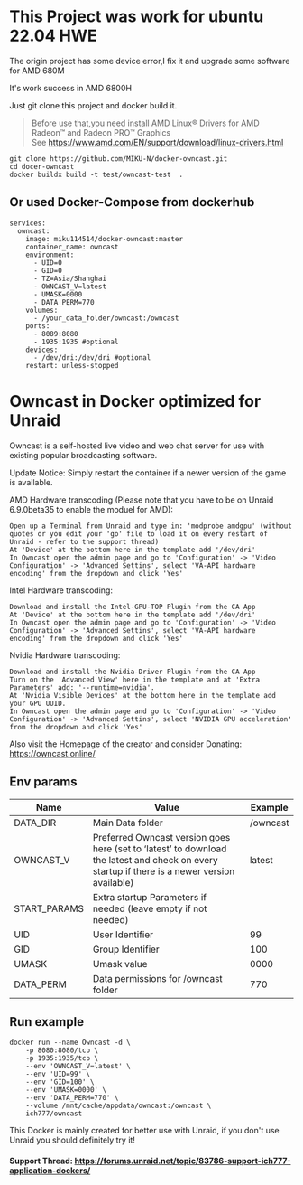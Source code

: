 # This Project was work for ubuntu 22.04 HWE

The origin project has some device error,I fix it and upgrade some software for AMD 680M

It's work success in AMD 6800H

Just git clone this project and docker build it.

> Before use that,you need install AMD Linux® Drivers for AMD Radeon™ and Radeon PRO™ Graphics  
> See https://www.amd.com/EN/support/download/linux-drivers.html

```
git clone https://github.com/MIKU-N/docker-owncast.git
cd docer-owncast
docker buildx build -t test/owncast-test  .
```

## Or used Docker-Compose from dockerhub

```
services:
  owncast:
    image: miku114514/docker-owncast:master
    container_name: owncast
    environment:
      - UID=0
      - GID=0
      - TZ=Asia/Shanghai
      - OWNCAST_V=latest
      - UMASK=0000
      - DATA_PERM=770
    volumes:
      - /your_data_folder/owncast:/owncast
    ports:
      - 8089:8080
      - 1935:1935 #optional
    devices:
      - /dev/dri:/dev/dri #optional
    restart: unless-stopped
```




# Owncast in Docker optimized for Unraid
Owncast is a self-hosted live video and web chat server for use with existing popular broadcasting software.

Update Notice: Simply restart the container if a newer version of the game is available.


AMD Hardware transcoding (Please note that you have to be on Unraid 6.9.0beta35 to enable the moduel for AMD):

    Open up a Terminal from Unraid and type in: 'modprobe amdgpu' (without quotes or you edit your 'go' file to load it on every restart of Unraid - refer to the support thread)
    At 'Device' at the bottom here in the template add '/dev/dri'
    In Owncast open the admin page and go to 'Configuration' -> 'Video Configuration' -> 'Advanced Settins', select 'VA-API hardware encoding' from the dropdown and click 'Yes'

Intel Hardware transcoding:

    Download and install the Intel-GPU-TOP Plugin from the CA App
    At 'Device' at the bottom here in the template add '/dev/dri'
    In Owncast open the admin page and go to 'Configuration' -> 'Video Configuration' -> 'Advanced Settins', select 'VA-API hardware encoding' from the dropdown and click 'Yes'

Nvidia Hardware transcoding:

    Download and install the Nvidia-Driver Plugin from the CA App
    Turn on the 'Advanced View' here in the template and at 'Extra Parameters' add: '--runtime=nvidia'.
    At 'Nvidia Visible Devices' at the bottom here in the template add your GPU UUID.
    In Owncast open the admin page and go to 'Configuration' -> 'Video Configuration' -> 'Advanced Settins', select 'NVIDIA GPU acceleration' from the dropdown and click 'Yes'


Also visit the Homepage of the creator and consider Donating: https://owncast.online/

## Env params
| Name | Value | Example |
| --- | --- | --- |
| DATA_DIR | Main Data folder | /owncast |
| OWNCAST_V | Preferred Owncast version goes here (set to ‘latest’ to download the latest and check on every startup if there is a newer version available) | latest |
| START_PARAMS | Extra startup Parameters if needed (leave empty if not needed) | |
| UID | User Identifier | 99 |
| GID | Group Identifier | 100 |
| UMASK | Umask value | 0000 |
| DATA_PERM | Data permissions for /owncast folder | 770 |

## Run example
```
docker run --name Owncast -d \
	-p 8080:8080/tcp \
	-p 1935:1935/tcp \
	--env 'OWNCAST_V=latest' \
	--env 'UID=99' \
	--env 'GID=100' \
	--env 'UMASK=0000' \
	--env 'DATA_PERM=770' \
	--volume /mnt/cache/appdata/owncast:/owncast \
	ich777/owncast
```

This Docker is mainly created for better use with Unraid, if you don't use Unraid you should definitely try it!

#### Support Thread: https://forums.unraid.net/topic/83786-support-ich777-application-dockers/
